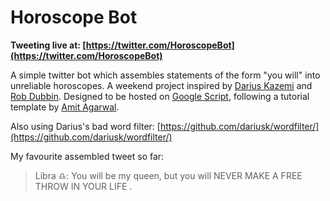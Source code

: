 Horoscope Bot
====================================

**Tweeting live at: [https://twitter.com/HoroscopeBot](https://twitter.com/HoroscopeBot)**

A simple twitter bot which assembles statements of the form "you will" into unreliable horoscopes. A weekend project inspired by [Darius Kazemi](https://twitter.com/tinysubversions/darius-kazemi-s-bots/members) and [Rob Dubbin](http://www.onthemedia.org/story/29-olivia-taters-robot-teenager/). Designed to be hosted on [Google Script](https://script.google.com/), following a tutorial template by [Amit Agarwal](http://www.labnol.org/internet/write-twitter-bot/27902/).

Also using Darius's bad word filter: [https://github.com/dariusk/wordfilter/](https://github.com/dariusk/wordfilter/)

My favourite assembled tweet so far:

>Libra ♎: You will be my queen, but you will NEVER MAKE A FREE THROW IN YOUR LIFE .
